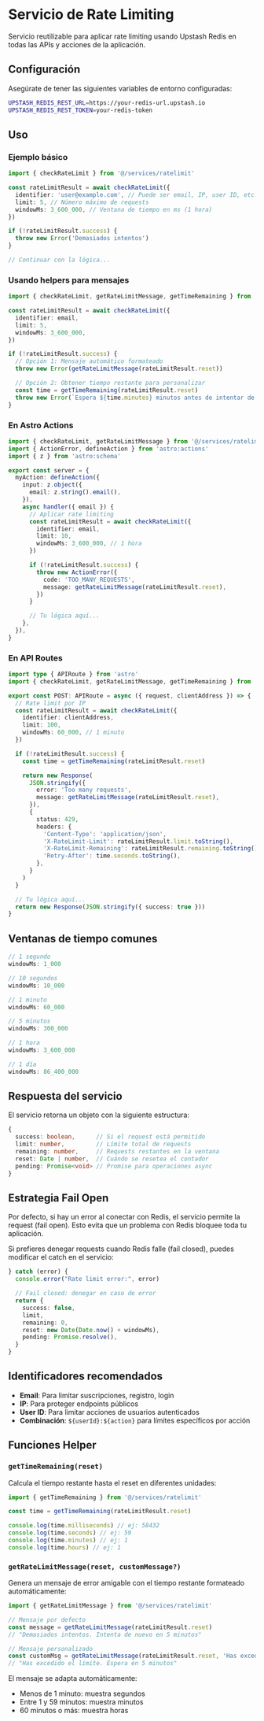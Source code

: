 # Servicio de Rate Limiting

Servicio reutilizable para aplicar rate limiting usando Upstash Redis en todas las APIs y acciones de la aplicación.

## Configuración

Asegúrate de tener las siguientes variables de entorno configuradas:

```bash
UPSTASH_REDIS_REST_URL=https://your-redis-url.upstash.io
UPSTASH_REDIS_REST_TOKEN=your-redis-token
```

## Uso

### Ejemplo básico

```typescript
import { checkRateLimit } from '@/services/ratelimit'

const rateLimitResult = await checkRateLimit({
  identifier: 'user@example.com', // Puede ser email, IP, user ID, etc.
  limit: 5, // Número máximo de requests
  windowMs: 3_600_000, // Ventana de tiempo en ms (1 hora)
})

if (!rateLimitResult.success) {
  throw new Error('Demasiados intentos')
}

// Continuar con la lógica...
```

### Usando helpers para mensajes

```typescript
import { checkRateLimit, getRateLimitMessage, getTimeRemaining } from '@/services/ratelimit'

const rateLimitResult = await checkRateLimit({
  identifier: email,
  limit: 5,
  windowMs: 3_600_000,
})

if (!rateLimitResult.success) {
  // Opción 1: Mensaje automático formateado
  throw new Error(getRateLimitMessage(rateLimitResult.reset))

  // Opción 2: Obtener tiempo restante para personalizar
  const time = getTimeRemaining(rateLimitResult.reset)
  throw new Error(`Espera ${time.minutes} minutos antes de intentar de nuevo`)
}
```

### En Astro Actions

```typescript
import { checkRateLimit, getRateLimitMessage } from '@/services/ratelimit'
import { ActionError, defineAction } from 'astro:actions'
import { z } from 'astro:schema'

export const server = {
  myAction: defineAction({
    input: z.object({
      email: z.string().email(),
    }),
    async handler({ email }) {
      // Aplicar rate limiting
      const rateLimitResult = await checkRateLimit({
        identifier: email,
        limit: 10,
        windowMs: 3_600_000, // 1 hora
      })

      if (!rateLimitResult.success) {
        throw new ActionError({
          code: 'TOO_MANY_REQUESTS',
          message: getRateLimitMessage(rateLimitResult.reset),
        })
      }

      // Tu lógica aquí...
    },
  }),
}
```

### En API Routes

```typescript
import type { APIRoute } from 'astro'
import { checkRateLimit, getRateLimitMessage, getTimeRemaining } from '@/services/ratelimit'

export const POST: APIRoute = async ({ request, clientAddress }) => {
  // Rate limit por IP
  const rateLimitResult = await checkRateLimit({
    identifier: clientAddress,
    limit: 100,
    windowMs: 60_000, // 1 minuto
  })

  if (!rateLimitResult.success) {
    const time = getTimeRemaining(rateLimitResult.reset)

    return new Response(
      JSON.stringify({
        error: 'Too many requests',
        message: getRateLimitMessage(rateLimitResult.reset),
      }),
      {
        status: 429,
        headers: {
          'Content-Type': 'application/json',
          'X-RateLimit-Limit': rateLimitResult.limit.toString(),
          'X-RateLimit-Remaining': rateLimitResult.remaining.toString(),
          'Retry-After': time.seconds.toString(),
        },
      }
    )
  }

  // Tu lógica aquí...
  return new Response(JSON.stringify({ success: true }))
}
```

## Ventanas de tiempo comunes

```typescript
// 1 segundo
windowMs: 1_000

// 10 segundos
windowMs: 10_000

// 1 minuto
windowMs: 60_000

// 5 minutos
windowMs: 300_000

// 1 hora
windowMs: 3_600_000

// 1 día
windowMs: 86_400_000
```

## Respuesta del servicio

El servicio retorna un objeto con la siguiente estructura:

```typescript
{
  success: boolean,      // Si el request está permitido
  limit: number,         // Límite total de requests
  remaining: number,     // Requests restantes en la ventana
  reset: Date | number,  // Cuándo se resetea el contador
  pending: Promise<void> // Promise para operaciones async
}
```

## Estrategia Fail Open

Por defecto, si hay un error al conectar con Redis, el servicio permite la request (fail open). Esto evita que un problema con Redis bloquee toda tu aplicación.

Si prefieres denegar requests cuando Redis falle (fail closed), puedes modificar el catch en el servicio:

```typescript
} catch (error) {
  console.error("Rate limit error:", error)

  // Fail closed: denegar en caso de error
  return {
    success: false,
    limit,
    remaining: 0,
    reset: new Date(Date.now() + windowMs),
    pending: Promise.resolve(),
  }
}
```

## Identificadores recomendados

- **Email**: Para limitar suscripciones, registro, login
- **IP**: Para proteger endpoints públicos
- **User ID**: Para limitar acciones de usuarios autenticados
- **Combinación**: `${userId}:${action}` para límites específicos por acción

## Funciones Helper

### `getTimeRemaining(reset)`

Calcula el tiempo restante hasta el reset en diferentes unidades:

```typescript
import { getTimeRemaining } from '@/services/ratelimit'

const time = getTimeRemaining(rateLimitResult.reset)

console.log(time.milliseconds) // ej: 58432
console.log(time.seconds) // ej: 59
console.log(time.minutes) // ej: 1
console.log(time.hours) // ej: 1
```

### `getRateLimitMessage(reset, customMessage?)`

Genera un mensaje de error amigable con el tiempo restante formateado automáticamente:

```typescript
import { getRateLimitMessage } from '@/services/ratelimit'

// Mensaje por defecto
const message = getRateLimitMessage(rateLimitResult.reset)
// "Demasiados intentos. Intenta de nuevo en 5 minutos"

// Mensaje personalizado
const customMsg = getRateLimitMessage(rateLimitResult.reset, 'Has excedido el límite. Espera')
// "Has excedido el límite. Espera en 5 minutos"
```

El mensaje se adapta automáticamente:

- Menos de 1 minuto: muestra segundos
- Entre 1 y 59 minutos: muestra minutos
- 60 minutos o más: muestra horas
